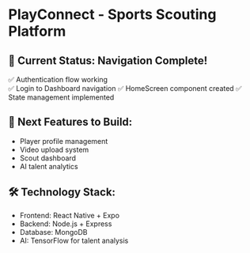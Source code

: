 # PlayConnect - Sports Scouting Platform

## 🎯 Current Status: Navigation Complete!
✅ Authentication flow working  
✅ Login to Dashboard navigation
✅ HomeScreen component created
✅ State management implemented

## 🚀 Next Features to Build:
- Player profile management
- Video upload system  
- Scout dashboard
- AI talent analytics

## 🛠️ Technology Stack:
- Frontend: React Native + Expo
- Backend: Node.js + Express
- Database: MongoDB
- AI: TensorFlow for talent analysis
